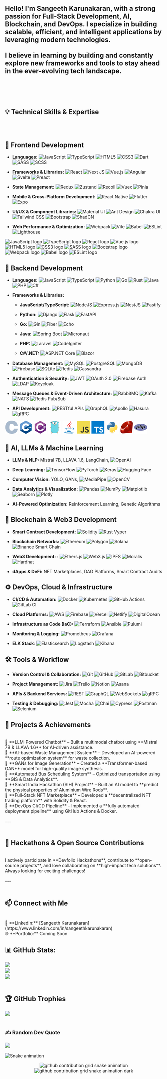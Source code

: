 


<br><br>
Hello! I'm **Sangeeth Karunakaran**, with a strong passion for **Full-Stack Development, AI, Blockchain, and DevOps**. I specialize in **building scalable, efficient, and intelligent applications** by leveraging modern technologies.
<br><br>
I believe in **learning by building** and constantly explore **new frameworks and tools** to stay ahead in the ever-evolving tech landscape.
<br><br>
---
<br><br>

## 💡 Technical Skills & Expertise
<br><br>

## 🎨 Frontend Development

- **Languages:** ![JavaScript](https://img.shields.io/badge/javascript-%23323330.svg?style=for-the-badge&logo=javascript&logoColor=%23F7DF1E)
![TypeScript](https://img.shields.io/badge/typescript-%23007ACC.svg?style=for-the-badge&logo=typescript&logoColor=white)
![HTML5](https://img.shields.io/badge/html5-%23E34F26.svg?style=for-the-badge&logo=html5&logoColor=white)
![CSS3](https://img.shields.io/badge/css3-%231572B6.svg?style=for-the-badge&logo=css3&logoColor=white)
![Dart](https://img.shields.io/badge/dart-%230175C2.svg?style=for-the-badge&logo=dart&logoColor=white)
![SASS](https://img.shields.io/badge/SASS-hotpink.svg?style=for-the-badge&logo=SASS&logoColor=white)
![SCSS](https://img.shields.io/badge/SCSS-hotpink.svg?style=for-the-badge&logo=SASS&logoColor=white)

- **Frameworks & Libraries:** ![React](https://img.shields.io/badge/react-%2320232a.svg?style=for-the-badge&logo=react&logoColor=%2361DAFB)
![Next JS](https://img.shields.io/badge/Next-black?style=for-the-badge&logo=next.js&logoColor=white)
![Vue.js](https://img.shields.io/badge/vue.js-%2335495e.svg?style=for-the-badge&logo=vuedotjs&logoColor=%234FC08D)
![Angular](https://img.shields.io/badge/angular-%23DD0031.svg?style=for-the-badge&logo=angular&logoColor=white)
![Svelte](https://img.shields.io/badge/svelte-%23f1413d.svg?style=for-the-badge&logo=svelte&logoColor=white)
![Preact](https://img.shields.io/badge/Preact-6739b7.svg?style=for-the-badge&logo=Preact&logoColor=white)


- **State Management:** ![Redux](https://img.shields.io/badge/redux-%23593d88.svg?style=for-the-badge&logo=redux&logoColor=white)
![Zustand](https://img.shields.io/badge/Zustand-black?style=for-the-badge&logo=zustand&logoColor=white)
![Recoil](https://img.shields.io/badge/Recoil-black?style=for-the-badge&logo=recoil&logoColor=white)
![Vuex](https://img.shields.io/badge/Vuex-34495E?style=for-the-badge&logo=vuex&logoColor=42B883)
![Pinia](https://img.shields.io/badge/Pinia-black?style=for-the-badge&logo=pinia&logoColor=white)


- **Mobile & Cross-Platform Development:** ![React Native](https://img.shields.io/badge/react_native-%2320232a.svg?style=for-the-badge&logo=react&logoColor=%2361DAFB)
![Flutter](https://img.shields.io/badge/Flutter-%2302569B.svg?style=for-the-badge&logo=Flutter&logoColor=white)
![Expo](https://img.shields.io/badge/Expo-000000?style=for-the-badge&logo=expo&logoColor=white)


- **UI/UX & Component Libraries:** ![Material UI](https://img.shields.io/badge/Material%20UI-007FFF?style=for-the-badge&logo=mui&logoColor=white)
![Ant Design](https://img.shields.io/badge/Ant%20Design-1890FF?style=for-the-badge&logo=antdesign&logoColor=white)
![Chakra UI](https://img.shields.io/badge/chakra-%234ED1C5.svg?style=for-the-badge&logo=chakraui&logoColor=white)
![Tailwind CSS](https://img.shields.io/badge/tailwindcss-%2338B2AC.svg?style=for-the-badge&logo=tailwind-css&logoColor=white)
![Bootstrap](https://img.shields.io/badge/bootstrap-%238511FA.svg?style=for-the-badge&logo=bootstrap&logoColor=white)
![ShadCN](https://img.shields.io/badge/ShadCN-black?style=for-the-badge&logo=shadcn&logoColor=white)


- **Web Performance & Optimization:** ![Webpack](https://img.shields.io/badge/webpack-%238DD6F9.svg?style=for-the-badge&logo=webpack&logoColor=black)
![Vite](https://img.shields.io/badge/vite-%23646CFF.svg?style=for-the-badge&logo=vite&logoColor=white)
![Babel](https://img.shields.io/badge/Babel-F9DC3E?style=for-the-badge&logo=babel&logoColor=black)
![ESLint](https://img.shields.io/badge/ESLint-4B3263?style=for-the-badge&logo=eslint&logoColor=white)
![Lighthouse](https://img.shields.io/badge/Lighthouse-F44B21?style=for-the-badge&logo=lighthouse&logoColor=white)

<div align="left">
  <img src="https://cdn.jsdelivr.net/gh/devicons/devicon/icons/javascript/javascript-original.svg" height="40" alt="JavaScript logo" />
 
  <img src="https://cdn.jsdelivr.net/gh/devicons/devicon/icons/typescript/typescript-original.svg" height="40" alt="TypeScript logo" />

  <img src="https://cdn.jsdelivr.net/gh/devicons/devicon/icons/react/react-original.svg" height="40" alt="React logo" />
 
  <img src="https://cdn.jsdelivr.net/gh/devicons/devicon/icons/vuejs/vuejs-original.svg" height="40" alt="Vue.js logo" />

  <img src="https://cdn.jsdelivr.net/gh/devicons/devicon/icons/html5/html5-original.svg" height="40" alt="HTML5 logo" />
 
  <img src="https://cdn.jsdelivr.net/gh/devicons/devicon/icons/css3/css3-original.svg" height="40" alt="CSS3 logo" />

  <img src="https://cdn.jsdelivr.net/gh/devicons/devicon/icons/sass/sass-original.svg" height="40" alt="SASS logo" />
 
  <img src="https://cdn.jsdelivr.net/gh/devicons/devicon/icons/bootstrap/bootstrap-original.svg" height="40" alt="Bootstrap logo" />

  <img src="https://cdn.jsdelivr.net/gh/devicons/devicon/icons/webpack/webpack-original.svg" height="40" alt="Webpack logo" />

  <img src="https://cdn.jsdelivr.net/gh/devicons/devicon/icons/babel/babel-original.svg" height="40" alt="Babel logo" />
 
  <img src="https://cdn.jsdelivr.net/gh/devicons/devicon/icons/eslint/eslint-original.svg" height="40" alt="ESLint logo" />
</div>





## 🔧 Backend Development

- **Languages:** ![JavaScript](https://img.shields.io/badge/javascript-%23323330.svg?style=for-the-badge&logo=javascript&logoColor=%23F7DF1E)
![TypeScript](https://img.shields.io/badge/typescript-%23007ACC.svg?style=for-the-badge&logo=typescript&logoColor=white)
![Python](https://img.shields.io/badge/python-3670A0?style=for-the-badge&logo=python&logoColor=ffdd54)
![Go](https://img.shields.io/badge/go-%2300ADD8.svg?style=for-the-badge&logo=go&logoColor=white)
![Rust](https://img.shields.io/badge/rust-%23000000.svg?style=for-the-badge&logo=rust&logoColor=white)
![Java](https://img.shields.io/badge/java-%23ED8B00.svg?style=for-the-badge&logo=openjdk&logoColor=white)
![PHP](https://img.shields.io/badge/php-%23777BB4.svg?style=for-the-badge&logo=php&logoColor=white)
![C#](https://img.shields.io/badge/c%23-%23239120.svg?style=for-the-badge&logo=csharp&logoColor=white)

- **Frameworks & Libraries:**
  - **JavaScript/TypeScript:** ![NodeJS](https://img.shields.io/badge/node.js-6DA55F?style=for-the-badge&logo=node.js&logoColor=white)
![Express.js](https://img.shields.io/badge/express.js-%23404d59.svg?style=for-the-badge&logo=express&logoColor=%2361DAFB)
![NestJS](https://img.shields.io/badge/nestjs-%23E0234E.svg?style=for-the-badge&logo=nestjs&logoColor=white)
![Fastify](https://img.shields.io/badge/fastify-%23000000.svg?style=for-the-badge&logo=fastify&logoColor=white)

  - **Python:** ![Django](https://img.shields.io/badge/django-%23092E20.svg?style=for-the-badge&logo=django&logoColor=white)
![Flask](https://img.shields.io/badge/flask-%23000.svg?style=for-the-badge&logo=flask&logoColor=white)
![FastAPI](https://img.shields.io/badge/FastAPI-005571?style=for-the-badge&logo=fastapi)

  - **Go:** ![Gin](https://img.shields.io/badge/Gin-000000?style=for-the-badge&logo=gin&logoColor=white)
![Fiber](https://img.shields.io/badge/Fiber-000000?style=for-the-badge&logo=fiber&logoColor=white)
![Echo](https://img.shields.io/badge/Echo-000000?style=for-the-badge&logo=echo&logoColor=white)

  - **Java:** ![Spring Boot](https://img.shields.io/badge/spring-%236DB33F.svg?style=for-the-badge&logo=spring&logoColor=white)
![Micronaut](https://img.shields.io/badge/Micronaut-000000?style=for-the-badge&logo=micronaut&logoColor=white)

  - **PHP:** ![Laravel](https://img.shields.io/badge/laravel-%23FF2D20.svg?style=for-the-badge&logo=laravel&logoColor=white)
![CodeIgniter](https://img.shields.io/badge/CodeIgniter-%23EF4223.svg?style=for-the-badge&logo=codeIgniter&logoColor=white)

  - **C#/.NET:** ![ASP.NET Core](https://img.shields.io/badge/.NET-5C2D91?style=for-the-badge&logo=.net&logoColor=white)
![Blazor](https://img.shields.io/badge/Blazor-5C2D91?style=for-the-badge&logo=blazor&logoColor=white)

- **Database Management:** ![MySQL](https://img.shields.io/badge/mysql-4479A1.svg?style=for-the-badge&logo=mysql&logoColor=white)
![PostgreSQL](https://img.shields.io/badge/postgres-%23316192.svg?style=for-the-badge&logo=postgresql&logoColor=white)
![MongoDB](https://img.shields.io/badge/MongoDB-%234ea94b.svg?style=for-the-badge&logo=mongodb&logoColor=white)
![Firebase](https://img.shields.io/badge/firebase-%23039BE5.svg?style=for-the-badge&logo=firebase)
![SQLite](https://img.shields.io/badge/sqlite-%2307405e.svg?style=for-the-badge&logo=sqlite&logoColor=white)
![Redis](https://img.shields.io/badge/redis-%23DD0031.svg?style=for-the-badge&logo=redis&logoColor=white)
![Cassandra](https://img.shields.io/badge/cassandra-%231287B1.svg?style=for-the-badge&logo=apache-cassandra&logoColor=white)

- **Authentication & Security:** ![JWT](https://img.shields.io/badge/JWT-black?style=for-the-badge&logo=JSON%20web%20tokens)
![OAuth 2.0](https://img.shields.io/badge/OAuth2.0-black?style=for-the-badge&logo=OAuth2.0)
![Firebase Auth](https://img.shields.io/badge/FirebaseAuth-FFCA28?style=for-the-badge&logo=firebase&logoColor=black)
![LDAP](https://img.shields.io/badge/LDAP-black?style=for-the-badge&logo=LDAP)
![Keycloak](https://img.shields.io/badge/Keycloak-black?style=for-the-badge&logo=Keycloak)

- **Message Queues & Event-Driven Architecture:** ![RabbitMQ](https://img.shields.io/badge/rabbitmq-FF6600?style=for-the-badge&logo=rabbitmq&logoColor=white)
![Kafka](https://img.shields.io/badge/Apache%20Kafka-000?style=for-the-badge&logo=apachekafka)
![NATS](https://img.shields.io/badge/NATS-black?style=for-the-badge&logo=NATS)
![Redis Pub/Sub](https://img.shields.io/badge/RedisPubSub-black?style=for-the-badge&logo=RedisPubSub)

- **API Development:** ![RESTful APIs](https://img.shields.io/badge/RESTfulAPIs-black?style=for-the-badge&logo=RESTfulAPIs)
![GraphQL](https://img.shields.io/badge/-GraphQL-E10098?style=for-the-badge&logo=graphql&logoColor=white)
![Apollo](https://img.shields.io/badge/-ApolloGraphQL-311C87?style=for-the-badge&logo=apollo-graphql)
![Hasura](https://img.shields.io/badge/Hasura-black?style=for-the-badge&logo=Hasura)
![gRPC](https://img.shields.io/badge/gRPC-black?style=for-the-badge&logo=gRPC)


<p><a target="_blank" href="https://raw.githubusercontent.com/devicons/devicon/master/icons/c/c-original.svg" style="display: inline-block;"><img src="https://raw.githubusercontent.com/devicons/devicon/master/icons/c/c-original.svg" alt="c" width="42" height="42" /></a>
<a target="_blank" href="https://raw.githubusercontent.com/devicons/devicon/master/icons/cplusplus/cplusplus-original.svg" style="display: inline-block;"><img src="https://raw.githubusercontent.com/devicons/devicon/master/icons/cplusplus/cplusplus-original.svg" alt="cplusplus" width="42" height="42" /></a>
<a target="_blank" href="https://raw.githubusercontent.com/devicons/devicon/master/icons/csharp/csharp-original.svg" style="display: inline-block;"><img src="https://raw.githubusercontent.com/devicons/devicon/master/icons/csharp/csharp-original.svg" alt="csharp" width="42" height="42" /></a>
<a target="_blank" href="https://raw.githubusercontent.com/devicons/devicon/master/icons/go/go-original.svg" style="display: inline-block;"><img src="https://raw.githubusercontent.com/devicons/devicon/master/icons/go/go-original.svg" alt="go" width="42" height="42" /></a>
<a target="_blank" href="https://raw.githubusercontent.com/devicons/devicon/master/icons/java/java-original.svg" style="display: inline-block;"><img src="https://raw.githubusercontent.com/devicons/devicon/master/icons/java/java-original.svg" alt="java" width="42" height="42" /></a>
<a target="_blank" href="https://raw.githubusercontent.com/devicons/devicon/master/icons/javascript/javascript-original.svg" style="display: inline-block;"><img src="https://raw.githubusercontent.com/devicons/devicon/master/icons/javascript/javascript-original.svg" alt="javascript" width="42" height="42" /></a>
<a target="_blank" href="https://raw.githubusercontent.com/devicons/devicon/master/icons/typescript/typescript-original.svg" style="display: inline-block;"><img src="https://raw.githubusercontent.com/devicons/devicon/master/icons/typescript/typescript-original.svg" alt="typescript" width="42" height="42" /></a>
<a target="_blank" href="https://raw.githubusercontent.com/devicons/devicon/master/icons/python/python-original.svg" style="display: inline-block;"><img src="https://raw.githubusercontent.com/devicons/devicon/master/icons/python/python-original.svg" alt="python" width="42" height="42" /></a>
<a target="_blank" href="https://raw.githubusercontent.com/devicons/devicon/master/icons/ruby/ruby-original.svg" style="display: inline-block;"><img src="https://raw.githubusercontent.com/devicons/devicon/master/icons/ruby/ruby-original.svg" alt="ruby" width="42" height="42" /></a>
<a target="_blank" href="https://raw.githubusercontent.com/devicons/devicon/master/icons/php/php-original.svg" style="display: inline-block;"><img src="https://raw.githubusercontent.com/devicons/devicon/master/icons/php/php-original.svg" alt="php" width="42" height="42" /></a></p>




## 🤖 AI, LLMs & Machine Learning

- **LLMs & NLP:** Mistral 7B, LLAVA 1.6, LangChain, ![OpenAI](https://img.shields.io/badge/OpenAI-412991?style=for-the-badge&logo=openai&logoColor=white)


- **Deep Learning:** ![TensorFlow](https://img.shields.io/badge/TensorFlow-%23FF6F00.svg?style=for-the-badge&logo=TensorFlow&logoColor=white)
  ![PyTorch](https://img.shields.io/badge/PyTorch-%23EE4C2C.svg?style=for-the-badge&logo=PyTorch&logoColor=white)
  ![Keras](https://img.shields.io/badge/Keras-%23D00000.svg?style=for-the-badge&logo=Keras&logoColor=white)
 ![Hugging Face](https://img.shields.io/badge/HuggingFace-FFD03F?style=for-the-badge&logo=huggingface&logoColor=white)


- **Computer Vision:**  YOLO, GANs, ![MediaPipe](https://img.shields.io/badge/MediaPipe-FF4081?style=for-the-badge&logo=google&logoColor=white)
 ![OpenCV](https://img.shields.io/badge/opencv-%23white.svg?style=for-the-badge&logo=opencv&logoColor=white)

- **Data Analytics & Visualization:**  ![Pandas](https://img.shields.io/badge/pandas-%23150458.svg?style=for-the-badge&logo=pandas&logoColor=white)
   ![NumPy](https://img.shields.io/badge/numpy-%23013243.svg?style=for-the-badge&logo=numpy&logoColor=white)
  ![Matplotlib](https://img.shields.io/badge/Matplotlib-%23ffffff.svg?style=for-the-badge&logo=Matplotlib&logoColor=black)
 ![Seaborn](https://img.shields.io/badge/Seaborn-%231f77b4.svg?style=for-the-badge&logo=seaborn&logoColor=white)
 ![Plotly](https://img.shields.io/badge/Plotly-%233F4F75.svg?style=for-the-badge&logo=plotly&logoColor=white)

- **AI-Powered Optimization:** Reinforcement Learning, Genetic Algorithms



## 🔗 Blockchain & Web3 Development

- **Smart Contract Development:**  ![Solidity](https://img.shields.io/badge/Solidity-%23363636.svg?style=for-the-badge&logo=solidity&logoColor=white)
 ![Rust](https://img.shields.io/badge/rust-%23000000.svg?style=for-the-badge&logo=rust&logoColor=white) Vyper

- **Blockchain Networks:** ![Ethereum](https://img.shields.io/badge/Ethereum-3C3C3D?style=for-the-badge&logo=Ethereum&logoColor=white)
 ![Polygon](https://img.shields.io/badge/Polygon-purple?style=for-the-badge&logo=polygon&logoColor=white)
 ![Solana](https://img.shields.io/badge/Solana-98E2BB?style=for-the-badge&logo=solana&logoColor=white)
 ![Binance Smart Chain](https://img.shields.io/badge/BinanceSmartChain-F3BA2F?style=for-the-badge&logo=binance&logoColor=white)

- **Web3 Development:** : ![Ethers.js](https://img.shields.io/badge/ethers.js-black?style=for-the-badge&logo=ethers.js&logoColor=white)
![Web3.js](https://img.shields.io/badge/web3.js-F16822?style=for-the-badge&logo=web3.js&logoColor=white)
![IPFS](https://img.shields.io/badge/IPFS-104B82?style=for-the-badge&logo=ipfs&logoColor=white)
 ![Moralis](https://img.shields.io/badge/Moralis-000000?style=for-the-badge&logo=moralis&logoColor=white)
 ![Hardhat](https://img.shields.io/badge/Hardhat-black?style=for-the-badge&logo=hardhat&logoColor=white)

- **dApps & DeFi:** NFT Marketplaces, DAO Platforms, Smart Contract Audits


## ⚙️ DevOps, Cloud & Infrastructure

- **CI/CD & Automation:** ![Docker](https://img.shields.io/badge/docker-%230db7ed.svg?style=for-the-badge&logo=docker&logoColor=white)
 ![Kubernetes](https://img.shields.io/badge/kubernetes-%23326ce5.svg?style=for-the-badge&logo=kubernetes&logoColor=white)
 ![GitHub Actions](https://img.shields.io/badge/github%20actions-%232671E5.svg?style=for-the-badge&logo=githubactions&logoColor=white)
 ![GitLab CI](https://img.shields.io/badge/gitlab%20CI-%23181717.svg?style=for-the-badge&logo=gitlab&logoColor=white)

- **Cloud Platforms:** ![AWS](https://img.shields.io/badge/AWS-%23FF9900.svg?style=for-the-badge&logo=amazon-aws&logoColor=white)
 ![Firebase](https://img.shields.io/badge/firebase-%23039BE5.svg?style=for-the-badge&logo=firebase)
 ![Vercel](https://img.shields.io/badge/vercel-%23000000.svg?style=for-the-badge&logo=vercel&logoColor=white)
 ![Netlify](https://img.shields.io/badge/netlify-%23000000.svg?style=for-the-badge&logo=netlify&logoColor=#00C7B7)
 ![DigitalOcean](https://img.shields.io/badge/DigitalOcean-%230167ff.svg?style=for-the-badge&logo=digitalOcean&logoColor=white)

- **Infrastructure as Code (IaC):** ![Terraform](https://img.shields.io/badge/terraform-%235835CC.svg?style=for-the-badge&logo=terraform&logoColor=white)
 ![Ansible](https://img.shields.io/badge/ansible-%231A1918.svg?style=for-the-badge&logo=ansible&logoColor=white)
 ![Pulumi](https://img.shields.io/badge/pulumi-%230078FF.svg?style=for-the-badge&logo=pulumi&logoColor=white)

- **Monitoring & Logging:**  ![Prometheus](https://img.shields.io/badge/Prometheus-E6522C?style=for-the-badge&logo=Prometheus&logoColor=white)
![Grafana](https://img.shields.io/badge/grafana-%23F46800.svg?style=for-the-badge&logo=grafana&logoColor=white)
- **ELK Stack**:  ![Elasticsearch](https://img.shields.io/badge/elasticsearch-%23005571.svg?style=for-the-badge&logo=elasticsearch&logoColor=white)
  ![Logstash](https://img.shields.io/badge/logstash-%23005571.svg?style=for-the-badge&logo=logstash&logoColor=white)
 ![Kibana](https://img.shields.io/badge/kibana-%23005571.svg?style=for-the-badge&logo=kibana&logoColor=white)




## 🛠 Tools & Workflow

- **Version Control & Collaboration:** ![Git](https://img.shields.io/badge/git-%23F05033.svg?style=for-the-badge&logo=git&logoColor=white)
![GitHub](https://img.shields.io/badge/github-%23121011.svg?style=for-the-badge&logo=github&logoColor=white)
 ![GitLab](https://img.shields.io/badge/gitlab-%23181717.svg?style=for-the-badge&logo=gitlab&logoColor=white)
 ![Bitbucket](https://img.shields.io/badge/bitbucket-%230047B3.svg?style=for-the-badge&logo=bitbucket&logoColor=white)

- **Project Management:** ![Jira](https://img.shields.io/badge/jira-%230052CC.svg?style=for-the-badge&logo=jira&logoColor=white)
 ![Trello](https://img.shields.io/badge/Trello-%23026AA7.svg?style=for-the-badge&logo=Trello&logoColor=white)
 ![Notion](https://img.shields.io/badge/Notion-%23000000.svg?style=for-the-badge&logo=notion&logoColor=white)
 ![Asana](https://img.shields.io/badge/asana-%23E90066.svg?style=for-the-badge&logo=asana&logoColor=white)

- **APIs & Backend Services:**  ![REST](https://img.shields.io/badge/REST-000000?style=for-the-badge&logo=REST&logoColor=white)
 ![GraphQL](https://img.shields.io/badge/-GraphQL-E10098?style=for-the-badge&logo=graphql&logoColor=white)
![WebSockets](https://img.shields.io/badge/WebSockets-000000?style=for-the-badge&logo=WebSockets&logoColor=white)
 ![gRPC](https://img.shields.io/badge/gRPC-000000?style=for-the-badge&logo=gRPC&logoColor=white)

- **Testing & Debugging:** ![Jest](https://img.shields.io/badge/-jest-%23C21325?style=for-the-badge&logo=jest&logoColor=white)
 ![Mocha](https://img.shields.io/badge/mocha-%238D6748.svg?style=for-the-badge&logo=mocha&logoColor=white)
 ![Chai](https://img.shields.io/badge/chai-%23A30701.svg?style=for-the-badge&logo=chai&logoColor=white)
 ![Cypress](https://img.shields.io/badge/-Cypress-17202C?style=for-the-badge&logo=cypress&logoColor=white)
 ![Postman](https://img.shields.io/badge/Postman-FF6C37?style=for-the-badge&logo=postman&logoColor=white)
 ![Selenium](https://img.shields.io/badge/Selenium-43B02A?style=for-the-badge&logo=Selenium&logoColor=white)







## 🎯 **Projects & Achievements**
<br>
🔹 **LLM-Powered Chatbot** – Built a multimodal chatbot using **Mistral 7B & LLAVA 1.6** for AI-driven assistance.
<br>
🔹 **AI-based Waste Management System** – Developed an AI-powered **route optimization system** for waste collection.
<br>
🔹 **GANs for Image Generation** – Created a **Transformer-based GAN** model for high-quality image synthesis.
<br>
🔹 **Automated Bus Scheduling System** – Optimized transportation using **GIS & Data Analytics**.
<br>
🔹 **Smart India Hackathon (SIH) Project** – Built an AI model to **predict the physical properties of Aluminium Wire Rods**.
<br>
🔹 **Full-Stack NFT Marketplace** – Developed a **decentralized NFT trading platform** with Solidity & React.
<br>
🔹 **DevOps CI/CD Pipeline** – Implemented a **fully automated deployment pipeline** using GitHub Actions & Docker.
<br><br>
---
<br><br>

## 🚀 **Hackathons & Open Source Contributions**
<br>
I actively participate in **Devfolio Hackathons**, contribute to **open-source projects**, and love collaborating on **high-impact tech solutions**. Always looking for exciting challenges!
<br><br>
---
<br><br>

## 📫 **Connect with Me**
<br>
💼 **LinkedIn:** [Sangeeth Karunakaran](https://www.linkedin.com/in/sangeethkarunakaran)
<br>
🌐 **Portfolio:** Coming Soon
<br>


## 📊 GitHub Stats:
![](https://github-readme-stats.vercel.app/api?username=TheCyperpunk&theme=dark&hide_border=false&include_all_commits=false&count_private=false)<br/>
![](https://nirzak-streak-stats.vercel.app/?user=TheCyperpunk&theme=dark&hide_border=false)<br/>
![](https://github-readme-stats.vercel.app/api/top-langs/?username=TheCyperpunk&theme=dark&hide_border=false&include_all_commits=false&count_private=false&layout=compact)
<br><br>
## 🏆 GitHub Trophies
![](https://github-profile-trophy.vercel.app/?username=TheCyperpunk&theme=prussian&no-frame=false&no-bg=false&margin-w=4)
<br><br>
### ✍️ Random Dev Quote
![](https://quotes-github-readme.vercel.app/api?type=vetical&theme=dark)

<img src="https://raw.githubusercontent.com/TheCyperpunk/TheCyperpunk/output/snake.svg" alt="Snake animation" />

<p align="center">
<img alt="github contribution grid snake animation" src="dist/github-contribution-grid-snake.gif" />
<img alt="github contribution grid snake animation dark" src="dist/github-contribution-grid-snake-dark.gif" />
</p>

